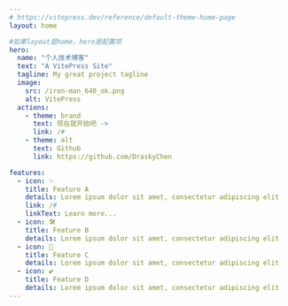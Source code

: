 ```yaml
---
# https://vitepress.dev/reference/default-theme-home-page
layout: home

#如果layout是home，hero是配置项
hero:
  name: "个人技术博客"
  text: "A VitePress Site"
  tagline: My great project tagline
  image:
    src: /iron-man_640_ok.png
    alt: VitePress
  actions:
    - theme: brand
      text: 现在就开始吧 ->
      link: /#
    - theme: alt
      text: Github
      link: https://github.com/DraskyChen

features:
  - icon: ✨ 
    title: Feature A
    details: Lorem ipsum dolor sit amet, consectetur adipiscing elit
    link: /#
    linkText: Learn more...
  - icon: 🛠️
    title: Feature B
    details: Lorem ipsum dolor sit amet, consectetur adipiscing elit
  - icon: 🧭
    title: Feature C
    details: Lorem ipsum dolor sit amet, consectetur adipiscing elit
  - icon: 💕
    title: Feature D
    details: Lorem ipsum dolor sit amet, consectetur adipiscing elit
---
```

<style module>
  :root {
    --vp-home-hero-name-color: transparent;
    --vp-home-hero-name-background: -webkit-linear-gradient(120deg, #bd34fe, #41d1ff);
    --vp-button-brand-bg: #41d1ff;
  }  
</style>
